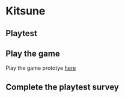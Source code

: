 # Kitsune
## Playtest

## Play the game
Play the game prototye [here](prototype/Kitsune.html)

## Complete the playtest survey

